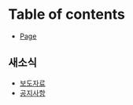 # Table of contents

* [Page](README.md)

## 새소식 <a href="#notice" id="notice"></a>

* [보도자료](notice/board.md)
* [공지사항](notice/notice.md)
